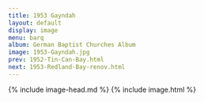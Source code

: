 ```yaml
---
title: 1953 Gayndah
layout: default
display: image
menu: barq
album: German Baptist Churches Album
image: 1953-Gayndah.jpg
prev: 1952-Tin-Can-Bay.html
next: 1953-Redland-Bay-renov.html
---
```

{% include image-head.md %}
{% include image.html %}